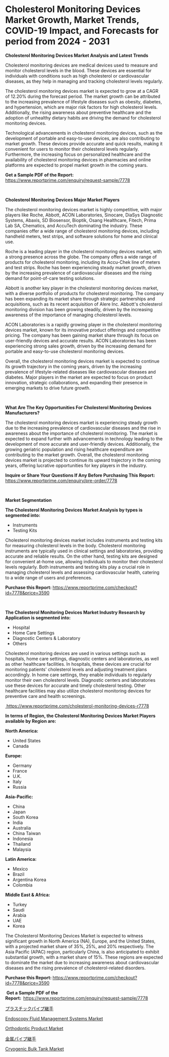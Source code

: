 <p><h1>Cholesterol Monitoring Devices Market Growth, Market Trends, COVID-19 Impact, and Forecasts for period from 2024 - 2031</h1></p><p><strong>Cholesterol Monitoring Devices Market Analysis and Latest Trends</strong></p>
<p><p>Cholesterol monitoring devices are medical devices used to measure and monitor cholesterol levels in the blood. These devices are essential for individuals with conditions such as high cholesterol or cardiovascular diseases, as they help in managing and tracking cholesterol levels regularly.</p><p>The cholesterol monitoring devices market is expected to grow at a CAGR of 12.20% during the forecast period. The market growth can be attributed to the increasing prevalence of lifestyle diseases such as obesity, diabetes, and hypertension, which are major risk factors for high cholesterol levels. Additionally, the rising awareness about preventive healthcare and the adoption of unhealthy dietary habits are driving the demand for cholesterol monitoring devices.</p><p>Technological advancements in cholesterol monitoring devices, such as the development of portable and easy-to-use devices, are also contributing to market growth. These devices provide accurate and quick results, making it convenient for users to monitor their cholesterol levels regularly. Furthermore, the increasing focus on personalized healthcare and the availability of cholesterol monitoring devices in pharmacies and online platforms are expected to propel market growth in the coming years.</p></p>
<p><strong>Get a Sample PDF of the Report:&nbsp;</strong> <a href="https://www.reportprime.com/enquiry/request-sample/7778">https://www.reportprime.com/enquiry/request-sample/7778</a></p>
<p>&nbsp;</p>
<p><strong>Cholesterol Monitoring Devices Major Market Players</strong></p>
<p><p>The cholesterol monitoring devices market is highly competitive, with major players like Roche, Abbott, ACON Laboratories, Sinocare, DiaSys Diagnostic Systems, Abaxis, SD Biosensor, Bioptik, Osang Healthcare, Fitech, Prima Lab SA, Chematics, and AccuTech dominating the industry. These companies offer a wide range of cholesterol monitoring devices, including handheld meters, test strips, and software solutions for home and clinical use.</p><p>Roche is a leading player in the cholesterol monitoring devices market, with a strong presence across the globe. The company offers a wide range of products for cholesterol monitoring, including its Accu-Chek line of meters and test strips. Roche has been experiencing steady market growth, driven by the increasing prevalence of cardiovascular diseases and the rising demand for point-of-care testing solutions.</p><p>Abbott is another key player in the cholesterol monitoring devices market, with a diverse portfolio of products for cholesterol monitoring. The company has been expanding its market share through strategic partnerships and acquisitions, such as its recent acquisition of Alere Inc. Abbott's cholesterol monitoring division has been growing steadily, driven by the increasing awareness of the importance of managing cholesterol levels.</p><p>ACON Laboratories is a rapidly growing player in the cholesterol monitoring devices market, known for its innovative product offerings and competitive pricing. The company has been gaining market share through its focus on user-friendly devices and accurate results. ACON Laboratories has been experiencing strong sales growth, driven by the increasing demand for portable and easy-to-use cholesterol monitoring devices.</p><p>Overall, the cholesterol monitoring devices market is expected to continue its growth trajectory in the coming years, driven by the increasing prevalence of lifestyle-related diseases like cardiovascular diseases and diabetes. Major players in the market are expected to focus on product innovation, strategic collaborations, and expanding their presence in emerging markets to drive future growth.</p></p>
<p>&nbsp;</p>
<p><strong>What Are The Key Opportunities For Cholesterol Monitoring Devices Manufacturers?</strong></p>
<p><p>The cholesterol monitoring devices market is experiencing steady growth due to the increasing prevalence of cardiovascular diseases and the rise in awareness about the importance of cholesterol monitoring. The market is expected to expand further with advancements in technology leading to the development of more accurate and user-friendly devices. Additionally, the growing geriatric population and rising healthcare expenditure are contributing to the market growth. Overall, the cholesterol monitoring devices market is projected to continue its upward trajectory in the coming years, offering lucrative opportunities for key players in the industry.</p></p>
<p><strong>Inquire or Share Your Questions If Any Before Purchasing This Report:</strong> <a href="https://www.reportprime.com/enquiry/pre-order/7778">https://www.reportprime.com/enquiry/pre-order/7778</a></p>
<p>&nbsp;</p>
<p><strong>Market Segmentation</strong></p>
<p><strong>The Cholesterol Monitoring Devices Market Analysis by types is segmented into:</strong></p>
<p><ul><li>Instruments</li><li>Testing Kits</li></ul></p>
<p><p>Cholesterol monitoring devices market includes instruments and testing kits for measuring cholesterol levels in the body. Cholesterol monitoring instruments are typically used in clinical settings and laboratories, providing accurate and reliable results. On the other hand, testing kits are designed for convenient at-home use, allowing individuals to monitor their cholesterol levels regularly. Both instruments and testing kits play a crucial role in managing cholesterol levels and assessing cardiovascular health, catering to a wide range of users and preferences.</p></p>
<p><strong>Purchase this Report:&nbsp;</strong><a href="https://www.reportprime.com/checkout?id=7778&price=3590">https://www.reportprime.com/checkout?id=7778&price=3590</a></p>
<p>&nbsp;</p>
<p><strong>The Cholesterol Monitoring Devices Market Industry Research by Application is segmented into:</strong></p>
<p><ul><li>Hospital</li><li>Home Care Settings</li><li>Diagnostic Centers & Laboratory</li><li>Others</li></ul></p>
<p><p>Cholesterol monitoring devices are used in various settings such as hospitals, home care settings, diagnostic centers and laboratories, as well as other healthcare facilities. In hospitals, these devices are crucial for monitoring patients' cholesterol levels and adjusting treatment plans accordingly. In home care settings, they enable individuals to regularly monitor their own cholesterol levels. Diagnostic centers and laboratories use these devices for accurate and timely cholesterol testing. Other healthcare facilities may also utilize cholesterol monitoring devices for preventive care and health screenings.</p></p>
<p><a href="https://www.reportprime.com/cholesterol-monitoring-devices-r7778">&nbsp;https://www.reportprime.com/cholesterol-monitoring-devices-r7778</a></p>
<p><strong>In terms of Region, the Cholesterol Monitoring Devices Market Players available by Region are:</strong></p>
<p>
    <p> <strong> North America: </strong>
        <ul>
            <li>United States</li>
            <li>Canada</li>
        </ul>
        </p> 
    <p> <strong> Europe: </strong>
        <ul>
            <li>Germany</li>
            <li>France</li>
            <li>U.K.</li>
            <li>Italy</li>
            <li>Russia</li>
        </ul>
        </p> 
    <p> <strong> Asia-Pacific: </strong>
        <ul>
            <li>China</li>
            <li>Japan</li>
            <li>South Korea</li>
            <li>India</li>
            <li>Australia</li>
            <li>China Taiwan</li>
            <li>Indonesia</li>
            <li>Thailand</li>
            <li>Malaysia</li>
        </ul>
        </p> 
    <p> <strong> Latin America: </strong>
        <ul>
            <li>Mexico</li>
            <li>Brazil</li>
            <li>Argentina Korea</li>
            <li>Colombia</li>
        </ul>
        </p> 
    <p> <strong> Middle East & Africa: </strong>
        <ul>
            <li>Turkey</li>
            <li>Saudi</li>
            <li>Arabia</li>
            <li>UAE</li>
            <li>Korea</li>
        </ul>
    </p>
    </p>
<p><p>The Cholesterol Monitoring Devices Market is expected to witness significant growth in North America (NA), Europe, and the United States, with a projected market share of 35%, 25%, and 20% respectively. The Asia Pacific (APAC) region, particularly China, is also anticipated to exhibit substantial growth, with a market share of 15%. These regions are expected to dominate the market due to increasing awareness about cardiovascular diseases and the rising prevalence of cholesterol-related disorders.</p></p>
<p><strong>Purchase this Report: </strong><a href="https://www.reportprime.com/checkout?id=7778&price=3590">https://www.reportprime.com/checkout?id=7778&price=3590</a></p>
<p>&nbsp;<strong>Get a Sample PDF of the Report:&nbsp;&nbsp;</strong><a href="https://www.reportprime.com/enquiry/request-sample/7778">https://www.reportprime.com/enquiry/request-sample/7778</a></p>
<p><strong></strong></p>
<p><p><a href="https://github.com/SkylarReilly36/Market-Research-Report-List-1/blob/main/937999676678.md">プラスチックパイプ継手</a></p><p><a href="https://github.com/kathiaseamanalvaradovlprc2h/Market-Research-Report-List-2/blob/main/endoscopy-fluid-management-systems-market.md">Endoscopy Fluid Management Systems Market</a></p><p><a href="https://github.com/wusalecollins540tpqoz/Market-Research-Report-List-2/blob/main/orthodontic-product-market.md">Orthodontic Product Market</a></p><p><a href="https://github.com/JaydaWisoky2014/Market-Research-Report-List-1/blob/main/827737876677.md">金属パイプ継手</a></p><p><a href="https://issuu.com/reportprime-2/docs/cryogenic-bulk-tank-market-size-2030.pptx">Cryogenic Bulk Tank Market</a></p></p>